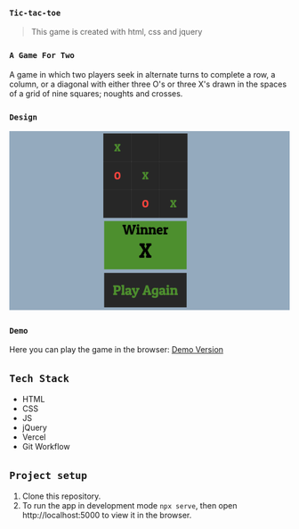 ### `Tic-tac-toe`

> This game is created with html, css and jquery

### `A Game For Two`

A game in which two players seek in alternate turns to complete a row, a column, or a diagonal with either three O's or three X's drawn in the spaces of a grid of nine squares; noughts and crosses.

### `Design`

![tic-tac-toe](src/images/tic-tac-toe.png)

### `Demo`

Here you can play the game in the browser:
[Demo Version](https://jquery-game-five.vercel.app/)

## `Tech Stack`

- HTML
- CSS
- JS
- jQuery
- Vercel
- Git Workflow

## `Project setup`

1. Clone this repository.
2. To run the app in development mode `npx serve`, then open http://localhost:5000 to view it in the browser.
